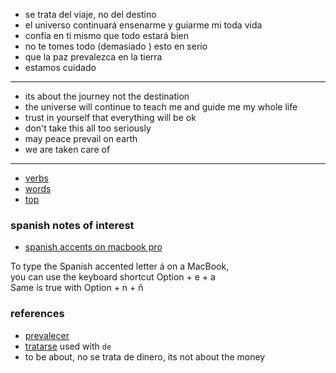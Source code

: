 - se trata del viaje, no del destino
- el universo continuará ensenarme y guiarme mi toda vida
- confía en ti mismo que todo estará bien
- no te tomes todo (demasiado ) esto en serio
- que la paz prevalezca en la tierra
- estamos cuidado
---

- its about the journey not the destination
- the universe will continue to teach me and guide me my whole life
- trust in yourself that everything will be ok
- don't take this all too seriously
- may peace prevail on earth
- we are taken care of
---

- [verbs](./verbs/Readme.md)
- [words](./words/word25.md)
- [top](./top/Readme.md)

### spanish notes of interest

- [spanish accents on macbook pro](https://github.com/stormasm/spanish/blob/main/misc/macbook.md)

To type the Spanish accented letter á on a MacBook,   
you can use the keyboard shortcut Option + e + a   
Same is true with Option + n + ñ

### references

- [prevalecer](https://www.spanishdict.com/translate/prevalecer)
- [tratarse](https://www.spanishdict.com/translate/tratar) used with `de`
- to be about, no se trata de dinero, its not about the money

